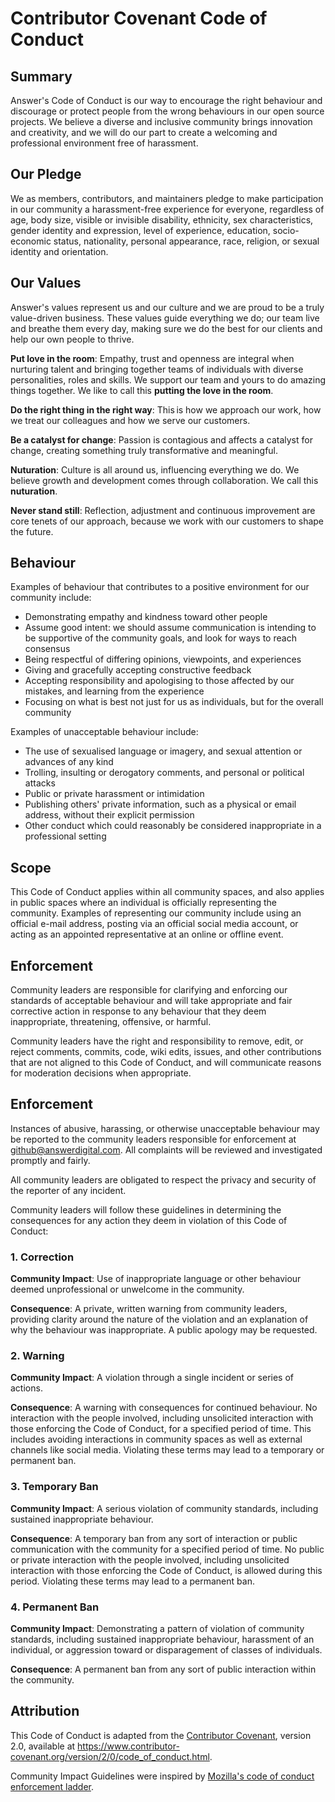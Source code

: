 # Contributor Covenant Code of Conduct

## Summary

Answer's Code of Conduct is our way to encourage the right behaviour and discourage
or protect people from the wrong behaviours in our open source projects. We believe
a diverse and inclusive community brings innovation and creativity, and we will do
our part to create a welcoming and professional environment free of harassment.

## Our Pledge

We as members, contributors, and maintainers pledge to make participation in our
community a harassment-free experience for everyone, regardless of age, body
size, visible or invisible disability, ethnicity, sex characteristics, gender
identity and expression, level of experience, education, socio-economic status,
nationality, personal appearance, race, religion, or sexual identity
and orientation.

## Our Values

Answer's values represent us and our culture and we are proud to be a truly
value-driven business. These values guide everything we do; our team live and
breathe them every day, making sure we do the best for our clients and help our
own people to thrive.

**Put love in the room**: Empathy, trust and openness are integral when
nurturing talent and bringing together teams of individuals with diverse
personalities, roles and skills. We support our team and yours to do amazing
things together. We like to call this **putting the love in the room**.

**Do the right thing in the right way**: This is how we approach our work,
how we treat our colleagues and how we serve our customers.

**Be a catalyst for change**: Passion is contagious and affects a catalyst for
change, creating something truly transformative and meaningful.

**Nuturation**: Culture is all around us, influencing everything we do.
We believe growth and development comes through collaboration. We call this
**nuturation**.

**Never stand still**: Reflection, adjustment and continuous improvement are
core tenets of our approach, because we work with our customers to shape the
future.

## Behaviour

Examples of behaviour that contributes to a positive environment for our
community include:

* Demonstrating empathy and kindness toward other people
* Assume good intent: we should assume communication is intending to be
  supportive of the community goals, and look for ways to reach consensus
* Being respectful of differing opinions, viewpoints, and experiences
* Giving and gracefully accepting constructive feedback
* Accepting responsibility and apologising to those affected by our mistakes,
  and learning from the experience
* Focusing on what is best not just for us as individuals, but for the
  overall community

Examples of unacceptable behaviour include:

* The use of sexualised language or imagery, and sexual attention or
  advances of any kind
* Trolling, insulting or derogatory comments, and personal or political attacks
* Public or private harassment or intimidation
* Publishing others' private information, such as a physical or email
  address, without their explicit permission
* Other conduct which could reasonably be considered inappropriate in a
  professional setting

## Scope

This Code of Conduct applies within all community spaces, and also applies in
public spaces where an individual is officially representing the community.
Examples of representing our community include using an official e-mail address,
posting via an official social media account, or acting as an appointed
representative at an online or offline event.

## Enforcement

Community leaders are responsible for clarifying and enforcing our standards of
acceptable behaviour and will take appropriate and fair corrective action in
response to any behaviour that they deem inappropriate, threatening, offensive,
or harmful.

Community leaders have the right and responsibility to remove, edit, or reject
comments, commits, code, wiki edits, issues, and other contributions that are
not aligned to this Code of Conduct, and will communicate reasons for moderation
decisions when appropriate.

## Enforcement

Instances of abusive, harassing, or otherwise unacceptable behaviour may be
reported to the community leaders responsible for enforcement at
github@answerdigital.com. All complaints will be reviewed and investigated
promptly and fairly.

All community leaders are obligated to respect the privacy and security of the
reporter of any incident.

Community leaders will follow these guidelines in determining the consequences
for any action they deem in violation of this Code of Conduct:

### 1. Correction

**Community Impact**: Use of inappropriate language or other behaviour deemed
unprofessional or unwelcome in the community.

**Consequence**: A private, written warning from community leaders, providing
clarity around the nature of the violation and an explanation of why the
behaviour was inappropriate. A public apology may be requested.

### 2. Warning

**Community Impact**: A violation through a single incident or series
of actions.

**Consequence**: A warning with consequences for continued behaviour. No
interaction with the people involved, including unsolicited interaction with
those enforcing the Code of Conduct, for a specified period of time. This
includes avoiding interactions in community spaces as well as external channels
like social media. Violating these terms may lead to a temporary or
permanent ban.

### 3. Temporary Ban

**Community Impact**: A serious violation of community standards, including
sustained inappropriate behaviour.

**Consequence**: A temporary ban from any sort of interaction or public
communication with the community for a specified period of time. No public or
private interaction with the people involved, including unsolicited interaction
with those enforcing the Code of Conduct, is allowed during this period.
Violating these terms may lead to a permanent ban.

### 4. Permanent Ban

**Community Impact**: Demonstrating a pattern of violation of community
standards, including sustained inappropriate behaviour,  harassment of an
individual, or aggression toward or disparagement of classes of individuals.

**Consequence**: A permanent ban from any sort of public interaction within
the community.

## Attribution

This Code of Conduct is adapted from the [Contributor Covenant][homepage],
version 2.0, available at
https://www.contributor-covenant.org/version/2/0/code_of_conduct.html.

Community Impact Guidelines were inspired by [Mozilla's code of conduct
enforcement ladder](https://github.com/mozilla/diversity).

[homepage]: https://www.contributor-covenant.org

